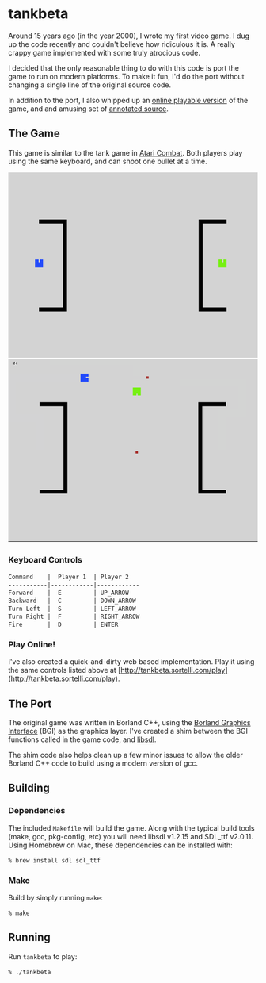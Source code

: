 # tankbeta

Around 15 years ago (in the year 2000), I wrote my first video game.
I dug up the code recently and couldn't believe how ridiculous it
is. A really crappy game implemented with some truly atrocious code.

I decided that the only reasonable thing to do with this code is
port the game to run on modern platforms. To make it fun, I'd do
the port without changing a single line of the original source code.

In addition to the port, I also whipped up an [online playable
version](http://tankbeta.sortelli.com/play) of the game, and and
amusing set of [annotated source](http://tankbeta.sortelli.com/source).

## The Game

This game is similar to the tank game in [Atari
Combat](http://en.wikipedia.org/wiki/Combat_%281977_video_game%29). Both
players play using the same keyboard, and can shoot one bullet at
a time.

![Screenshot 1](docs/tankbeta_screenshot1.png)
![Screenshot 2](docs/tankbeta_screenshot2.png)

### Keyboard Controls

    Command    |  Player 1  | Player 2
    -----------|------------|------------
    Forward    |  E         | UP_ARROW
    Backward   |  C         | DOWN_ARROW
    Turn Left  |  S         | LEFT_ARROW
    Turn Right |  F         | RIGHT_ARROW
    Fire       |  D         | ENTER

### Play Online!

I've also created a quick-and-dirty web based implementation. Play
it using the same controls listed above at
[http://tankbeta.sortelli.com/play](http://tankbeta.sortelli.com/play).

## The Port

The original game was written in Borland C++, using the [Borland
Graphics Interface](http://www.cs.colorado.edu/~main/bgi/doc/) (BGI)
as the graphics layer. I've created a shim between the BGI functions
called in the game code, and [libsdl](https://www.libsdl.org/).

The shim code also helps clean up a few minor issues to allow the
older Borland C++ code to build using a modern version of gcc.

## Building

### Dependencies

The included ```Makefile``` will build the game. Along with the
typical build tools (make, gcc, pkg-config, etc) you will need
libsdl v1.2.15 and SDL_ttf v2.0.11.  Using Homebrew on Mac, these
dependencies can be installed with:

    % brew install sdl sdl_ttf

### Make

Build by simply running ```make```:

    % make

## Running

Run ```tankbeta``` to play:

    % ./tankbeta

